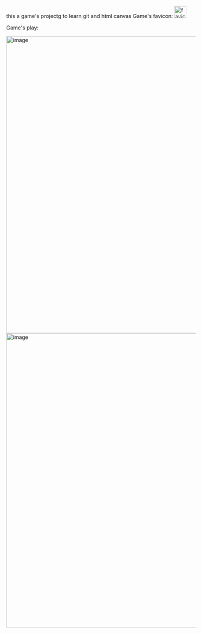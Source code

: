 this a game's projectg to learn git and html canvas
Game's favicon: 
<img width="32" alt="favicon" src="https://github.com/cjjjjjjk/moving_game/assets/119516491/b4989103-6a40-4de7-990a-14af1dc57dcd">

Game's play:

<img width="791" alt="image" src="https://github.com/cjjjjjjk/moving_game/assets/119516491/c3634209-4d86-4ffb-b522-27fa9d16acca">

<img width="784" alt="image" src="https://github.com/cjjjjjjk/moving_game/assets/119516491/d7c8540f-a1c9-4bb3-b537-2864bbdb2e1c">
